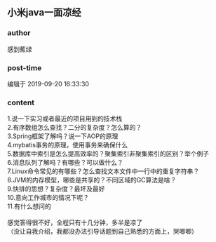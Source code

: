 ## 小米java一面凉经
### author 
感到蕉绿
### post-time 

编辑于  2019-09-20 16:33:30
### content 
<div class="post-topic-des nc-post-content">
 1.说一下实习或者最近的项目用到的技术栈
 <br/>
 2.有序数组怎么查找？二分的复杂度？怎么算的？
 <br/>
 3.Spring框架了解吗？说一下AOP的原理
 <br/>
 4.mybatis事务的原理，使用事务来确保什么
 <br/>
 5.数据库中索引是怎么提高效率的？聚集索引非聚集索引的区别？举个例子
 <br/>
 6.消息队列了解吗？有哪些？可以做什么？
 <br/>
 7.Linux命令常见的有哪些？怎么查找文本文件中一行中的重复字符串？
 <br/>
 8.JVM的内存模型，哪些是共享的？不同区域的GC算法是啥？
 <br/>
 9.快排的思想？复杂度？最坏及最好
 <br/>
 10.意向工作城市的情况下呢？
 <br/>
 11.有什么想问的
 <br/>
 <br/>
 感觉答得很不好，全程只有十几分钟，多半是凉了
 <br/>
 （没让自我介绍，我都没办法引导话题到自己熟悉的方面上，哭唧唧）
</div>

